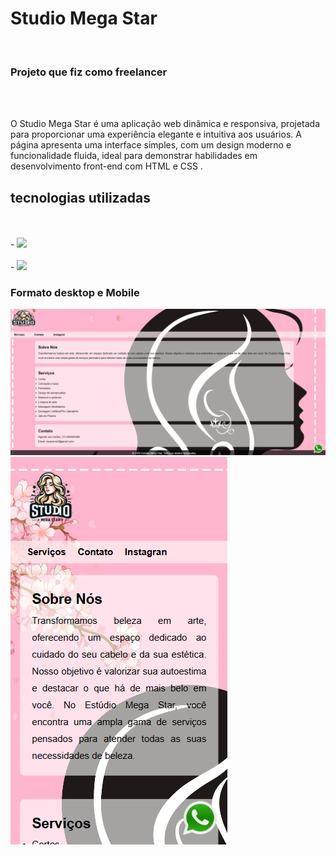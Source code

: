 <h1>Studio Mega Star
</h1>
<br>
<h3>Projeto que fiz como freelancer</h3>
<br>
<br>
<p> O Studio Mega Star é uma aplicação web dinâmica e responsiva, projetada para proporcionar uma experiência elegante e intuitiva aos usuários. A página apresenta uma interface simples, com um design moderno e funcionalidade fluida, ideal para demonstrar habilidades em desenvolvimento front-end com HTML e CSS .

 </p>
<h2>tecnologias utilizadas</h2>
<br>
<br>
- <img src="https://img.shields.io/badge/HTML5-E34F26?style=for-the-badge&logo=html5&logoColor=white">
<br>
<br>
- <img src="https://img.shields.io/badge/CSS3-1572B6?style=for-the-badge&logo=css3&logoColor=white">
<br>
  <h3>Formato desktop e Mobile</h3>
<img src="https://github.com/Verneloira/Mega-Star/blob/main/img/MegaDesktop.png?raw=true">
<br>
<img src="https://github.com/Verneloira/Mega-Star/blob/main/img/MegaMobile.png?raw=true">

